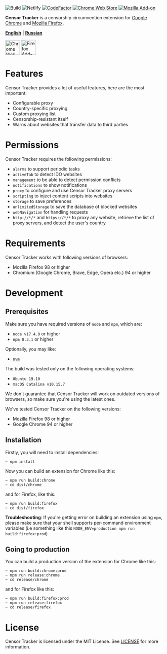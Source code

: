 
![Build](https://github.com/censortracker/censortracker/workflows/Build/badge.svg?branch=master)
![Netlify](https://img.shields.io/netlify/1137e5c4-6b68-42a3-ab0b-804b92c482b8)
[![CodeFactor](https://www.codefactor.io/repository/github/censortracker/censortracker/badge)](https://www.codefactor.io/repository/github/roskomsvoboda/censortracker)
[![Chrome Web Store](https://img.shields.io/chrome-web-store/v/gaidoampbkcknofoejhnhbhbhhifgdop)](https://chrome.google.com/webstore/detail/censor-tracker/gaidoampbkcknofoejhnhbhbhhifgdop)
[![Mozilla Add-on](https://img.shields.io/amo/v/censor-tracker)](https://addons.mozilla.org/ru/firefox/addon/censor-tracker/)

**Censor Tracker** is a censorship circumvention extension for [Google Chrome] and [Mozilla Firefox].

[**English**](./README.md) | [**Russian**](./README_RU.md)

[<img src="https://storage.googleapis.com/web-dev-uploads/image/WlD8wC6g8khYWPJUsQceQkhXSlv1/HRs9MPufa1J1h5glNhut.png" title="Chrome Web Store" width="auto" height="46" />](https://chrome.google.com/webstore/detail/censor-tracker/gaidoampbkcknofoejhnhbhbhhifgdop)
[<img src="/.github/media/firefox-add-ons.png" title="Firefox Add-ons" width="auto" height="47" />](https://addons.mozilla.org/ru/firefox/addon/censor-tracker/)

Features
========

Censor Tracker provides a lot of useful features, here are the most important:

- Configurable proxy
- Country-specific proxying
- Custom proxying list
- Censorship-resistant itself
- Warns about websites that transfer data to third parties

Permissions
===========

Censor Tracker requires the following permissions:

- `alarms` to support periodic tasks
- `activeTab` to detect IDO websites
- `management` to be able to detect permission conflicts
- `notifications` to show notifications
- `proxy` to configure and use Censor Tracker proxy servers
- `scripting` to inject content scripts into websites
- `storage` to save preferences
- `unlimitedStorage` to save the database of blocked websites
- `webNavigation` for handling requests
- `http://*/*` and `https://*/*` to proxy any website, retrieve the list of proxy servers, and detect the user's country

Requirements
============

Censor Tracker works with following versions of browsers:

- Mozilla Firefox 98 or higher
- Chromium (Google Chrome, Brave, Edge, Opera etc.) 94 or higher


Development
===========

Prerequisites
-------------

Make sure you have required versions of `node` and `npm`, which are:

- `node v17.4.0` or higher
- `npm 8.3.1` or higher

Optionally, you may like:

- [`nvm`](https://github.com/nvm-sh/nvm)


The build was tested only on the following operating systems:

- `Ubuntu 19.10`
- `macOS Catalina v10.15.7`

We don't guarantee that Censor Tracker will work on outdated versions of browsers,
so make sure you're using the latest ones.

We've tested Censor Tracker on the following versions:

- Mozilla Firefox 98 or higher
- Google Chrome 94 or higher

Installation
------------

Firstly, you will need to install dependencies:

    ~ npm install


Now you can build an extension for Chrome like this:

    ~ npm run build:chrome
    ~ cd dist/chrome

and for Firefox, like this:

    ~ npm run build:firefox
    ~ cd dist/firefox


**Troubleshooting**: If you're getting error on building an extension using `npm`, please make sure that your
shell supports per-command environment variables (i.e something like this `NODE_ENV=production npm run build:firefox:prod`)


Going to production
-------------------

You can build a production version of the extension for Chrome like this:

    ~ npm run build:chrome:prod
    ~ npm run release:chrome
    ~ cd release/chrome

and for Firefox like this:

    ~ npm run build:firefox:prod
    ~ npm run release:firefox
    ~ cd release/firefox

License
=======

Censor Tracker is licensed under the MIT License. See [LICENSE] for more
information.

  [DPI]: https://en.wikipedia.org/wiki/Deep_packet_inspection
  [LICENSE]: https://github.com/roskomsvoboda/censortracker/blob/master/LICENSE
  [Google Chrome]: https://www.google.com/chrome/
  [Mozilla Firefox]: https://www.mozilla.org/en-US/firefox/new/
